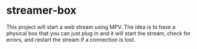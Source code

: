 # streamer-box
This project will start a web stream using MPV. The idea is to have a physical box that you can just plug in and it will start the stream, check for errors, and restart the stream if a connection is lost.

